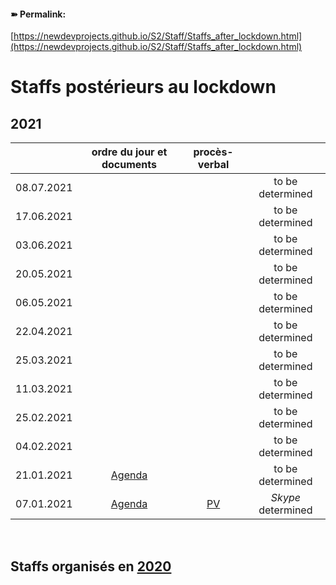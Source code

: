 <link rel="stylesheet" href="https://newdevprojects.github.io/S2/S2.css">

#### &#10173; Permalink: 
[https://newdevprojects.github.io/S2/Staff/Staffs_after_lockdown.html](https://newdevprojects.github.io/S2/Staff/Staffs_after_lockdown.html)

# Staffs postérieurs au lockdown

## 2021

| &nbsp; | ordre du jour et documents | procès-verbal | &nbsp; |
| :---: | :---: | :---: | :---: |
| 08.07.2021 | &nbsp; | &nbsp; | to be determined |
| 17.06.2021 | &nbsp; | &nbsp; | to be determined |
| 03.06.2021 | &nbsp; | &nbsp; | to be determined |
| 20.05.2021 | &nbsp; | &nbsp; | to be determined |
| 06.05.2021 | &nbsp; | &nbsp; | to be determined |
| 22.04.2021 | &nbsp; | &nbsp; | to be determined |
| 25.03.2021 | &nbsp; | &nbsp; | to be determined |
| 11.03.2021 | &nbsp; | &nbsp; | to be determined |
| 25.02.2021 | &nbsp; | &nbsp; | to be determined |
| 04.02.2021 | &nbsp; | &nbsp; | to be determined |
| 21.01.2021 | [Agenda](https://newdevprojects.github.io/S2/Staff_20210121/20210121_Staff_Agenda.html) | &nbsp; | to be determined |
| 07.01.2021 | [Agenda](https://newdevprojects.github.io/S2/Staff_20210107/20210107_Staff_Agenda.html) | [PV](https://newdevprojects.github.io/S2/Staff_20210107/20210107_Staff_PV.html) | *Skype* determined |

&nbsp; 

## Staffs organisés en [2020](Staffs_after_lockdown_2020.md)

